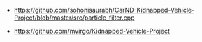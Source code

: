 - https://github.com/sohonisaurabh/CarND-Kidnapped-Vehicle-Project/blob/master/src/particle_filter.cpp      

- https://github.com/mvirgo/Kidnapped-Vehicle-Project
